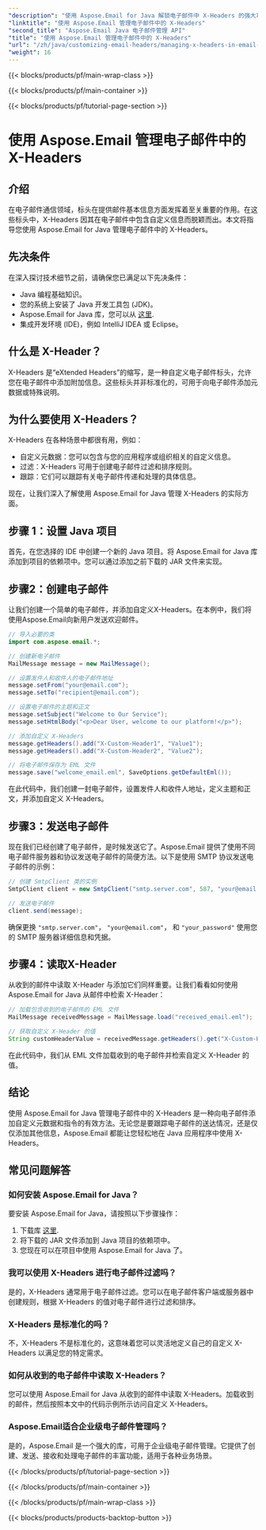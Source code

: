 ```yaml
---
"description": "使用 Aspose.Email for Java 解锁电子邮件中 X-Headers 的强大功能。学习如何管理自定义元数据并增强电子邮件处理能力。"
"linktitle": "使用 Aspose.Email 管理电子邮件中的 X-Headers"
"second_title": "Aspose.Email Java 电子邮件管理 API"
"title": "使用 Aspose.Email 管理电子邮件中的 X-Headers"
"url": "/zh/java/customizing-email-headers/managing-x-headers-in-email-messages/"
"weight": 16
---
```


{{< blocks/products/pf/main-wrap-class >}}

{{< blocks/products/pf/main-container >}}

{{< blocks/products/pf/tutorial-page-section >}}

# 使用 Aspose.Email 管理电子邮件中的 X-Headers


## 介绍

在电子邮件通信领域，标头在提供邮件基本信息方面发挥着至关重要的作用。在这些标头中，X-Headers 因其在电子邮件中包含自定义信息而脱颖而出。本文将指导您使用 Aspose.Email for Java 管理电子邮件中的 X-Headers。

## 先决条件

在深入探讨技术细节之前，请确保您已满足以下先决条件：

- Java 编程基础知识。
- 您的系统上安装了 Java 开发工具包 (JDK)。
- Aspose.Email for Java 库，您可以从 [这里](https://releases。aspose.com/email/java/).
- 集成开发环境 (IDE)，例如 IntelliJ IDEA 或 Eclipse。

## 什么是 X-Header？

X-Headers 是“eXtended Headers”的缩写，是一种自定义电子邮件标头，允许您在电子邮件中添加附加信息。这些标头并非标准化的，可用于向电子邮件添加元数据或特殊说明。

## 为什么要使用 X-Headers？

X-Headers 在各种场景中都很有用，例如：

- 自定义元数据：您可以包含与您的应用程序或组织相关的自定义信息。
- 过滤：X-Headers 可用于创建电子邮件过滤和排序规则。
- 跟踪：它们可以跟踪有关电子邮件传递和处理的具体信息。

现在，让我们深入了解使用 Aspose.Email for Java 管理 X-Headers 的实际方面。

## 步骤 1：设置 Java 项目

首先，在您选择的 IDE 中创建一个新的 Java 项目。将 Aspose.Email for Java 库添加到项目的依赖项中。您可以通过添加之前下载的 JAR 文件来实现。

## 步骤2：创建电子邮件

让我们创建一个简单的电子邮件，并添加自定义X-Headers。在本例中，我们将使用Aspose.Email向新用户发送欢迎邮件。

```java
// 导入必要的类
import com.aspose.email.*;

// 创建新电子邮件
MailMessage message = new MailMessage();

// 设置发件人和收件人的电子邮件地址
message.setFrom("your@email.com");
message.setTo("recipient@email.com");

// 设置电子邮件的主题和正文
message.setSubject("Welcome to Our Service");
message.setHtmlBody("<p>Dear User, welcome to our platform!</p>");

// 添加自定义 X-Headers
message.getHeaders().add("X-Custom-Header1", "Value1");
message.getHeaders().add("X-Custom-Header2", "Value2");

// 将电子邮件保存为 EML 文件
message.save("welcome_email.eml", SaveOptions.getDefaultEml());
```

在此代码中，我们创建一封电子邮件，设置发件人和收件人地址，定义主题和正文，并添加自定义 X-Headers。

## 步骤3：发送电子邮件

现在我们已经创建了电子邮件，是时候发送它了。Aspose.Email 提供了使用不同电子邮件服务器和协议发送电子邮件的简便方法。以下是使用 SMTP 协议发送电子邮件的示例：

```java
// 创建 SmtpClient 类的实例
SmtpClient client = new SmtpClient("smtp.server.com", 587, "your@email.com", "your_password");

// 发送电子邮件
client.send(message);
```

确保更换 `"smtp.server.com"`， `"your@email.com"`， 和 `"your_password"` 使用您的 SMTP 服务器详细信息和凭据。

## 步骤4：读取X-Header

从收到的邮件中读取 X-Header 与添加它们同样重要。让我们看看如何使用 Aspose.Email for Java 从邮件中检索 X-Header：

```java
// 加载包含收到的电子邮件的 EML 文件
MailMessage receivedMessage = MailMessage.load("received_email.eml");

// 获取自定义 X-Header 的值
String customHeaderValue = receivedMessage.getHeaders().get("X-Custom-Header1");
```

在此代码中，我们从 EML 文件加载收到的电子邮件并检索自定义 X-Header 的值。

## 结论

使用 Aspose.Email for Java 管理电子邮件中的 X-Headers 是一种向电子邮件添加自定义元数据和指令的有效方法。无论您是要跟踪电子邮件的送达情况，还是仅仅添加其他信息，Aspose.Email 都能让您轻松地在 Java 应用程序中使用 X-Headers。

## 常见问题解答

### 如何安装 Aspose.Email for Java？

要安装 Aspose.Email for Java，请按照以下步骤操作：
1. 下载库 [这里](https://releases。aspose.com/email/java/).
2. 将下载的 JAR 文件添加到 Java 项目的依赖项中。
3. 您现在可以在项目中使用 Aspose.Email for Java 了。

### 我可以使用 X-Headers 进行电子邮件过滤吗？

是的，X-Headers 通常用于电子邮件过滤。您可以在电子邮件客户端或服务器中创建规则，根据 X-Headers 的值对电子邮件进行过滤和排序。

### X-Headers 是标准化的吗？

不，X-Headers 不是标准化的，这意味着您可以灵活地定义自己的自定义 X-Headers 以满足您的特定需求。

### 如何从收到的电子邮件中读取 X-Headers？

您可以使用 Aspose.Email for Java 从收到的邮件中读取 X-Headers。加载收到的邮件，然后按照本文中的代码示例所示访问自定义 X-Headers。

### Aspose.Email适合企业级电子邮件管理吗？

是的，Aspose.Email 是一个强大的库，可用于企业级电子邮件管理。它提供了创建、发送、接收和处理电子邮件的丰富功能，适用于各种业务场景。

{{< /blocks/products/pf/tutorial-page-section >}}

{{< /blocks/products/pf/main-container >}}

{{< /blocks/products/pf/main-wrap-class >}}

{{< blocks/products/products-backtop-button >}}